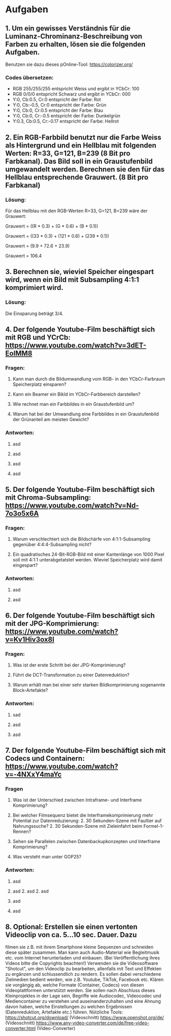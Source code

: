 # Aufgaben

## 1. Um ein gewisses Verständnis für die Luminanz-Chrominanz-Beschreibung von Farben zu erhalten, lösen sie die folgenden Aufgaben. 

Benutzen sie dazu dieses pOnline-Tool: https://colorizer.org/

### Codes übersetzen: 

- RGB 255/255/255 entspricht Weiss und ergibt in YCbCr: 100
- RGB 0/0/0 entspricht Schwarz und ergibt in YCbCr: 000
- Y:0, Cb:0.5, Cr:0 entspricht der Farbe: Rot
- Y:0, Cb:-0.5, Cr:0 entspricht der Farbe: Grün
- Y:0, Cb:0, Cr:0.5 entspricht der Farbe: Blau
- Y:0, Cb:0, Cr:-0.5 entspricht der Farbe: Dunkelgrün
- Y:0.3, Cb:0.5, Cr:-0.17 entspricht der Farbe: Hellrot

## 2. Ein RGB-Farbbild benutzt nur die Farbe Weiss als Hintergrund und ein Hellblau mit folgenden Werten: R=33, G=121, B=239 (8 Bit pro Farbkanal). Das Bild soll in ein Graustufenbild umgewandelt werden. Berechnen sie den für das Hellblau entsprechende Grauwert. (8 Bit pro Farbkanal)

### Lösung:

Für das Hellblau mit den RGB-Werten R=33, G=121, B=239 wäre der Grauwert:

Grauwert = ((R * 0.3) + (G * 0.6) + (B * 0.1))

Grauwert = ((33 * 0.3) + (121 * 0.6) + (239 * 0.1))

Grauwert = (9.9 + 72.6 + 23.9)

Grauwert = 106.4

## 3. Berechnen sie, wieviel Speicher eingespart wird, wenn ein Bild mit Subsampling 4:1:1 komprimiert wird.

### Lösung:

Die Einsparung beträgt 3/4.

## 4. Der folgende Youtube-Film beschäftigt sich mit RGB und YCrCb: https://www.youtube.com/watch?v=3dET-EoIMM8

### Fragen: 

1. Kann man durch die Bildumwandlung vom RGB- in den YCbCr-Farbraum Speicherplatz einsparen?

2. Kann ein Beamer ein Bikld im YCbCr-Farbbereich darstellen?

3. Wie rechnet man ein Farbbildes in ein Graustufenbild um?

4. Warum hat bei der Umwandlung eine Farbbildes in ein Graustufenbild der Grünanteil am meisten Gewicht?

### Antworten:

1. asd

2. asd

3. asd

4. asd


## 5. Der folgende Youtube-Film beschäftigt sich mit Chroma-Subsampling: https://www.youtube.com/watch?v=Nd-7o3o5x6A

### Fragen:

1. Warum verschlechtert sich die Bildschärfe von 4:1:1-Subsampling gegenüber 4:4:4-Subsampling nicht?

2. Ein quadratisches 24-Bit-RGB-Bild mit einer Kantenlänge von 1000 Pixel soll mit 4:1:1 unterabgetatstet werden. Wieviel Speicherplatz wird damit eingespart?

### Antworten:

1. asd

2. asd

## 6. Der folgende Youtube-Film beschäftigt sich mit der JPG-Komprimierung: https://www.youtube.com/watch?v=Kv1Hiv3ox8I

### Fragen: 

1. Was ist der erste Schritt bei der JPG-Komprimierung?

2. Führt die DCT-Transformation zu einer Datenreduktion?

3. Warum erhält man bei einer sehr starken Bildkomprimierung sogenannte Block-Artefakte?

### Antworten:

1. sad

2. asd

3. asd

## 7. Der folgende Youtube-Film beschäftigt sich mit Codecs und Containern: https://www.youtube.com/watch?v=-4NXxY4maYc

### Fragen 

1. Was ist der Unterschied zwischen Intraframe- und Interframe Komprimierung?

2. Bei welcher Filmsequenz bietet die Interframekomprimierung mehr Potential zur Datenreduzierung:
    2. 30 Sekunden-Szene mit Faultier auf Nahrungssuche?
    2. 30 Sekunden-Szene mit Zieleinfahrt beim Formel-1-Rennen?

3. Sehen sie Parallelen zwischen Datenbackupkonzepten und Interframe Komprimierung?

4. Was versteht man unter GOP25?

### Antworten:

1. asd

2. asd
    2. asd
    2. asd

3. asd

4. asd

## 8. Optional: Erstellen sie einen vertonten Videoclip von ca. 5…10 sec. Dauer. Dazu 
filmen sie z.B. mit ihrem Smartphone kleine Sequenzen und schneiden diese später 
zusammen. Man kann auch Audio-Material wie Begleitmusik etc. vom Internet 
herunterladen und einbauen. (Bei Veröffentlichung ihres Videos bitte die Copyrights 
beachten!) Verwenden sie die Videosoftware "Shotcut", um den Videoclip zu 
bearbeiten, allenfalls mit Text und Effekten zu ergänzen und schlussendlich zu 
rendern. Es sollen dabei verschiedene Zielmedien bedient werden, wie z.B. Youtube, 
TikTok, Facebook etc. Klären sie vorgängig ab, welche Formate (Container, Codecs)
von diesen Videoplattformen unterstützt werden. Sie sollen nach Abschluss dieses 
Kleinprojektes in der Lage sein, Begriffe wie Audiocodec, Videocodec und 
Mediencontainer zu verstehen und auseinanderzuhalten und eine Ahnung davon 
haben, welche Einstellungen zu welchen Ergebnissen (Datenreduktion, Artefakte 
etc.) führen.
Nützliche Tools:
https://shotcut.org/download/ (Videoschnitt)
https://www.openshot.org/de/ (Videoschnitt)
https://www.any-video-converter.com/de/free-video-converter.html (Video-Converter)